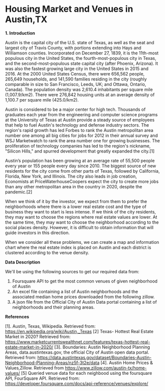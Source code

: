 # Housing Market and Venues in Austin,TX


**1. Introduction**

Austin is the capital city of the U.S. state of Texas, as well as the seat and largest city of Travis County, with portions extending into Hays and Williamson counties. Incorporated on December 27, 1839, it is the 11th-most populous city in the United States, the fourth-most-populous city in Texas, and the second-most-populous state capital city (after Phoenix, Arizona). It was also the fastest growing large city in the United States in 2015 and 2016. At the 2000 United States Census, there were 656,562 people, 265,649 households, and 141,590 families residing in the city (roughly comparable in size to San Francisco, Leeds, UK; and Ottawa, Ontario, Canada). The population density was 2,610.4 inhabitants per square mile (1,007.9/km2). There were 276,842 housing units at an average density of 1,100.7 per square mile (425.0/km2).

Austin is considered to be a major center for high tech. Thousands of graduates each year from the engineering and computer science programs at the University of Texas at Austin provide a steady source of employees that help to fuel Austin's technology and defense industry sectors. The region's rapid growth has led Forbes to rank the Austin metropolitan area number one among all big cities for jobs for 2012 in their annual survey and WSJ Marketwatch to rank the area number one for growing businesses. The proliferation of technology companies has led to the region's nickname, "Silicon Hills," and spurred development that greatly expanded the city.[1]

Austin’s population has been growing at an average rate of 55,500 people every year or 155 people every day since 2010. The biggest source of new residents for the city come from other parts of Texas, followed by California, Florida, New York, and Illinois. The city also leads in job creation, Economists at PriceWaterhouseCoopers expect the city to create more jobs than any other metropolitan area in the country in 2020, despite the pandemic.[2]

When we think of it by the investor, we expect from them to prefer the neighborhoods where there is a lower real estate cost and the type of business they want to start is less intense. If we think of the city residents, they may want to choose the regions where real estate values are lower. At the same time, they may want to choose the neighborhood according to the social places density. However, it is difficult to obtain information that will guide investors in this direction.

When we consider all these problems, we can create a map and information chart where the real estate index is placed on Austin and each district is clustered according to the venue density.

**Data Description**

We'll be using the following sources to get our required data from:
1.  Foursquare API to get the most common venues of given neighborhood of Austin
2.  An excel file containing a list of Austin neighborhoods and the associated median home prices downloaded from the following zillow.
3.  A json file from the Official City of Austin Data portal containing a list of neighborhoods and their planning areas.

**References**

[1]. Austin, Texas, Wikipedia. Retrieved from: https://en.wikipedia.org/wiki/Austin,_Texas
[2] Texas- Hottest Real Estate Market in 2020? Retrieved from: https://www.marketcurrentswealthnet.com/features/texas-hottest-real-estate-market-in-2020/
[3]. Boundaries: Austin Neighborhood Planning Areas, data.austintexas.gov, the official City of Austin open data portal. Retrieved from: https://data.austintexas.gov/dataset/Boundaries-Austin-Neighborhood-Planning-Areas/nz5f-3t2e/data
[4]. Austin Home Prices & Values,Zillow. Retrieved from https://www.zillow.com/austin-tx/home-values/
[5] Queried venue data for each neighbood using the foursquare API, FourSquare API. Retrieved from: https://developer.foursquare.com/docs/api-reference/venues/explore/
